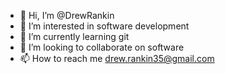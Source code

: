 - 👋 Hi, I’m @DrewRankin
- 👀 I’m interested in software development
- 🌱 I’m currently learning git
- 💞️ I’m looking to collaborate on software
- 📫 How to reach me drew.rankin35@gmail.com

<!---
DrewRankin/DrewRankin is a ✨ special ✨ repository because its `README.md` (this file) appears on your GitHub profile.
You can click the Preview link to take a look at your changes.
--->
